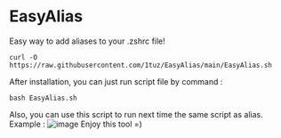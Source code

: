 # EasyAlias
Easy way to add aliases to your .zshrc file!
```
curl -O https://raw.githubusercontent.com/1tuz/EasyAlias/main/EasyAlias.sh
```
After installation, you can just run script file by command :
```
bash EasyAlias.sh
```
Also, you can use this script to run next time the same script as alias. Example :
![image](https://user-images.githubusercontent.com/58532577/193750491-2ed22ec7-a9e4-4afd-974b-c638d0cf01c0.png)
Enjoy this tool =)

